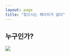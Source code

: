 ```yaml
---
layout: page
title: "찾으시는 페이지가 없다"
---
```


<h2 class="center">누구인가?</h2>

<img src="https://t1.daumcdn.net/cfile/tistory/2676F93D584F741B31">

<div class="center" id="words"></div>

<script>
const lastPath = decodeURI(window.location.href).split('/').filter((word) => word != '').pop();
document.getElementById('words').innerHTML = `<h1>누가 ${lastPath} 소리를 내었어!</h1>`;
</script>
